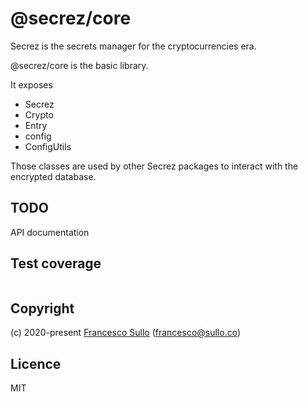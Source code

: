 # @secrez/core

Secrez is the secrets manager for the cryptocurrencies era.

@secrez/core is the basic library.

It exposes 
* Secrez
* Crypto
* Entry
* config
* ConfigUtils

Those classes are used by other Secrez packages to interact with the encrypted database.


## TODO

API documentation

## Test coverage

```

```


## Copyright

(c) 2020-present [Francesco Sullo](https://francesco.sullo.co) (<francesco@sullo.co>)

## Licence

MIT
